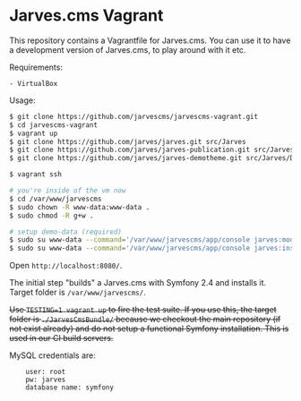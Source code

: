 Jarves.cms Vagrant
================

This repository contains a Vagrantfile for Jarves.cms. You can use it to have a development version of Jarves.cms, to play around with it etc.

Requirements:

    - VirtualBox

Usage:

```bash
$ git clone https://github.com/jarvescms/jarvescms-vagrant.git
$ cd jarvescms-vagrant
$ vagrant up
$ git clone https://github.com/jarves/jarves.git src/Jarves
$ git clone https://github.com/jarves/jarves-publication.git src/Jarves/Publication
$ git clone https://github.com/jarves/jarves-demotheme.git src/Jarves/DemoTheme

$ vagrant ssh

# you're inside of the vm now
$ cd /var/www/jarvescms
$ sudo chown -R www-data:www-data .
$ sudo chmod -R g+w .

# setup demo-data (required)
$ sudo su www-data --command='/var/www/jarvescms/app/console jarves:models:build -vv'
$ sudo su www-data --command='/var/www/jarvescms/app/console jarves:install:demo localhost / -vv'
```

Open `http://localhost:8080/`.

The initial step "builds" a Jarves.cms with Symfony 2.4 and installs it. Target folder is `/var/www/jarvescms/`.

<s>Use `TESTING=1 vagrant up` to fire the test suite. If you use this, the target folder is `./JarvesCmsBundle/` because we checkout the main repository
(if not exist already) and do not setup a functional Symfony installation. This is used in our CI build servers.</s>

MySQL credentials are:

```
    user: root
    pw: jarves
    database name: symfony
```